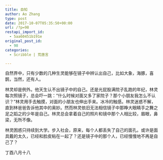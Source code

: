 ```yaml
---
title: 自知
author: Ao Zhang
type: post
date: 2017-10-07T05:35:50+00:00
url: /?p=98
restapi_import_id:
  - 5aa60451b191e
original_post_id:
  - 98
categories:
  - Scribble | 荒唐言

---
```

自然界中，只有少数的几种生灵能够在镜子中辨认出自己，比如大象，海豚，喜鹊，当然，还有人。

林灵却是例外。他天生认不出镜子中的自己。还是光屁股满院子乱跑的年纪，林灵每次照镜子，总会吓一跳：“什么时候对面又多了家院子？那个小朋友我怎么不认识？”林灵用手去触摸，对面的小朋友也伸出手来。冰冷的触感。林灵迷惑不解，直到林爸爸告诉他其中的奥妙。然而林灵依旧无法相信镜子中那睁大眼睛手之舞之足之蹈之的少年是自己。林灵总会拿着自己的照片和镜中那个人相比较，眉眼，鼻梁，无所不像。

林灵困惑只持续到大学。步入社会，原来，每个人都丢失了自己的面孔。或许是面具戴的太久，已经和脸皮粘在一起了？还是镜子中的那个人，已经慢慢地不再是自己了？

丁酉八月十八
